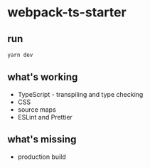 # webpack-ts-starter

## run

```sh
yarn dev
```

## what's working

- TypeScript - transpiling and type checking
- CSS
- source maps
- ESLint and Prettier

## what's missing

- production build
